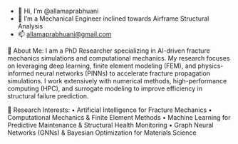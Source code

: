 - 👋 Hi, I’m @allamaprabhuani
- 👀 I’m a Mechanical Engineer inclined towards Airframe Structural Analysis
- 📫 allamaprabhuani@gmail.com
  
🔹 About Me:
I am a PhD Researcher specializing in AI-driven fracture mechanics simulations and computational mechanics. My research focuses on leveraging deep learning, finite element modeling (FEM), and physics-informed neural networks (PINNs) to accelerate fracture propagation simulations. I work extensively with numerical methods, high-performance computing (HPC), and surrogate modeling to improve efficiency in structural failure prediction.

🔹 Research Interests:
• Artificial Intelligence for Fracture Mechanics 
• Computational Mechanics & Finite Element Methods 
• Machine Learning for Predictive Maintenance & Structural Health Monitoring
• Graph Neural Networks (GNNs) & Bayesian Optimization for Materials Science

